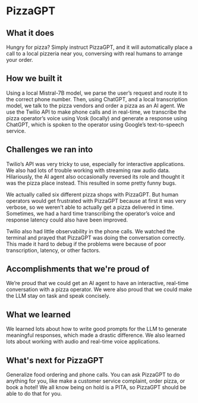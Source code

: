 # PizzaGPT
## What it does
Hungry for pizza? Simply instruct PizzaGPT, and it will automatically place a call to a local pizzeria near you, conversing with real humans to arrange your order. 

## How we built it

Using a local Mistral-7B model, we parse the user’s request and route it to the correct phone number. Then, using ChatGPT, and a local transcription model, we talk to the pizza vendors and order a pizza as an AI agent. We use the Twilio API to make phone calls and in real-time, we transcribe the pizza operator’s voice using Vosk (locally) and generate a response using ChatGPT, which is spoken to the operator using Google’s text-to-speech service.

## Challenges we ran into
Twilio’s API was very tricky to use, especially for interactive applications. We also had lots of trouble working with streaming raw audio data. Hilariously, the AI agent also occasionally reversed its role and thought it was the pizza place instead. This resulted in some pretty funny bugs. 

We actually called six different pizza shops with PizzaGPT. But human operators would get frustrated with PizzaGPT because at first it was very verbose, so we weren’t able to actually get a pizza delivered in time. Sometimes, we had a hard time transcribing the operator’s voice and response latency could also have been improved.

Twilio also had little observability in the phone calls. We watched the terminal and prayed that PizzaGPT was doing the conversation correctly. This made it hard to debug if the problems were because of poor transcription, latency, or other factors. 

## Accomplishments that we're proud of
We’re proud that we could get an AI agent to have an interactive, real-time conversation with a pizza operator. We were also proud that we could make the LLM stay on task and speak concisely. 

## What we learned
We learned lots about how to write good prompts for the LLM to generate meaningful responses, which made a drastic difference. We also learned lots about working with audio and real-time voice applications.

## What's next for PizzaGPT
Generalize food ordering and phone calls. You can ask PizzaGPT to do anything for you, like make a customer service complaint, order pizza, or book a hotel! We all know being on hold is a PITA, so PizzaGPT should be able to do that for you.

